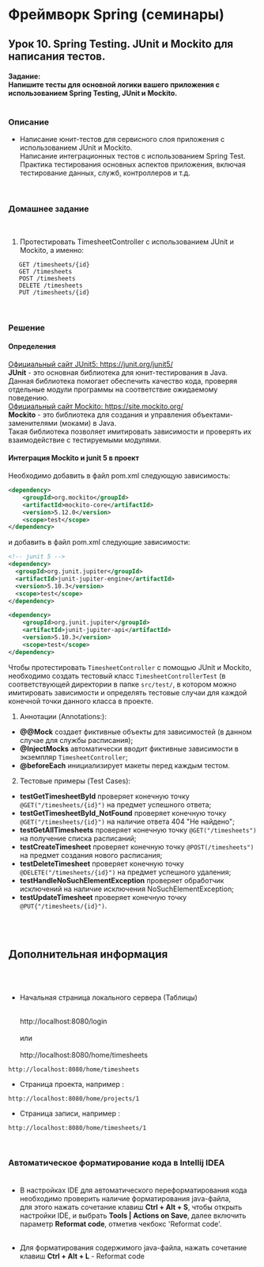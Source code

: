 # Фреймворк Spring (семинары)

## Урок 10. Spring Testing. JUnit и Mockito для написания тестов.
#### Задание:<br> Напишите тесты для основной логики вашего приложения с использованием Spring Testing, JUnit и Mockito.<br><br>
### Описание<br>
- Написание юнит-тестов для сервисного слоя приложения с использованием JUnit и Mockito.<br>
  Написание интеграционных тестов с использованием Spring Test.<br>
  Практика тестирования основных аспектов приложения, включая тестирование данных, служб, контроллеров и т.д.<br>
<br>

### Домашнее задание
<br>

1. Протестировать TimesheetController с использованием JUnit и Mockito, а именно:<br>
```
   GET /timesheets/{id}
   GET /timesheets
   POST /timesheets
   DELETE /timesheets
   PUT /timesheets/{id}
```
<br>

### Решение

#### Определения

[Официальный сайт JUnit5: https://junit.org/junit5/ ](https://junit.org/junit5/)<br>
**JUnit** - это основная библиотека для юнит-тестирования в Java.<br>
Данная библиотека помогает обеспечить качество кода, проверяя отдельные модули программы на соответствие ожидаемому поведению.<br>
[Официальный сайт Mockito: https://site.mockito.org/ ](https://site.mockito.org/)<br>
**Mockito** - это библиотека для создания и управления объектами-заменителями (моками) в Java.<br> 
Такая библиотека позволяет имитировать зависимости и проверять их взаимодействие с тестируемыми модулями.<br>

#### Интеграция Mockito и junit 5 в проект

Необходимо добавить в файл pom.xml следующую зависимость:
```xml
<dependency>
    <groupId>org.mockito</groupId>
    <artifactId>mockito-core</artifactId>
    <version>5.12.0</version>
    <scope>test</scope>
</dependency>
```
и добавить в файл pom.xml следующие зависимости:

```xml
<!-- junit 5 -->
<dependency>
  <groupId>org.junit.jupiter</groupId>
  <artifactId>junit-jupiter-engine</artifactId>
  <version>5.10.3</version>
  <scope>test</scope>
</dependency>

```
```xml
<dependency>
    <groupId>org.junit.jupiter</groupId>
    <artifactId>junit-jupiter-api</artifactId>
    <version>5.10.3</version>
    <scope>test</scope>
</dependency>
```

Чтобы протестировать ```TimesheetController``` с помощью JUnit и Mockito,<br> 
необходимо создать тестовый класс ```TimesheetControllerTest``` (в соответствующей директории в папке ```src/test/```, в котором можно<br> 
имитировать зависимости и определять тестовые случаи для каждой конечной точки данного класса в проекте.

1. Аннотации (Annotations:):

- **@@Mock** создает фиктивные объекты для зависимостей (в данном случае для службы расписания);<br>
- **@InjectMocks** автоматически вводит фиктивные зависимости в экземпляр ```TimesheetController```;<br>
- **@beforeEach** инициализирует макеты перед каждым тестом.

2. Тестовые примеры (Test Cases):

- **testGetTimesheetById** проверяет конечную точку ```@GET("/timesheets/{id}")``` на предмет успешного ответа;<br>
- **testGetTimesheetById_NotFound** проверяет конечную точку ```@GET("/timesheets/{id}")``` на наличие ответа 404 "Не найдено";<br>
- **testGetAllTimesheets** проверяет конечную точку ```@GET("/timesheets")``` на получение списка расписаний;<br>
- **testCreateTimesheet** проверяет конечную точку ```@POST(/timesheets")``` на предмет создания нового расписания;<br>
- **testDeleteTimesheet** проверяет конечную точку ```@DELETE("/timesheets/{id}")``` на предмет успешного удаления;<br>
- **testHandleNoSuchElementException** проверяет обработчик исключений на наличие исключения NoSuchElementException;<br>
- **testUpdateTimesheet** проверяет конечную точку ```@PUT{"/timesheets/{id}")```.

<br><br>
## Дополнительная информация
<br><br>
- Начальная страница локального сервера (Таблицы)<br><br>

    http://localhost:8080/login<br><br>
    или<br><br>
    http://localhost:8080/home/timesheets<br>

```
http://localhost:8080/home/timesheets

```

- Страница проекта, например :

```
http://localhost:8080/home/projects/1

```

- Страница записи, например :

```
http://localhost:8080/home/timesheets/1

```
<br>

### Автоматическое форматирование кода в Intellij IDEA<br><br>

- В настройках IDE для автоматического переформатирования кода необходимо проверить наличие форматирования java-файла,<br> 
для этого нажать сочетание клавиш **Ctrl + Alt + S**, чтобы открыть настройки IDE, и выбрать **Tools | Actions on Save**, далее включить параметр **Reformat code**, отметив чекбокс 'Reformat code'.<br><br>

- Для форматирования содержимого java-файла, нажать сочетание клавиш
**Ctrl + Alt + L** - Reformat code

<br><br><br>